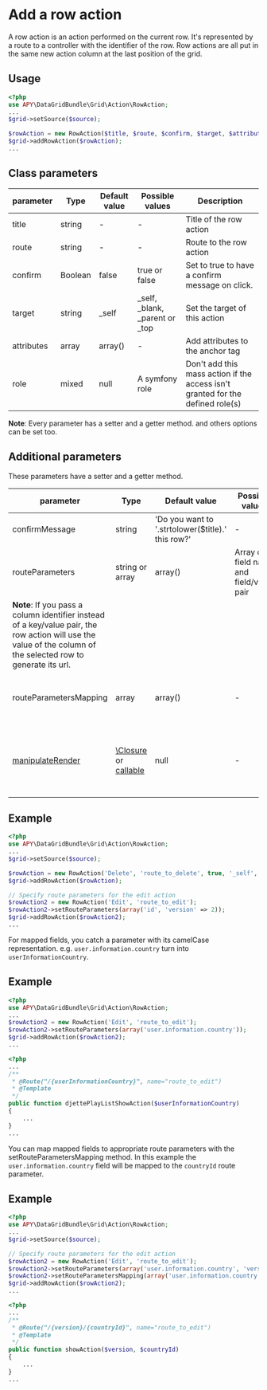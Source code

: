 Add a row action
================

A row action is an action performed on the current row. It's represented by a route to a controller with the identifier of the row.
Row actions are all put in the same new action column at the last position of the grid.

## Usage
```php
<?php
use APY\DataGridBundle\Grid\Action\RowAction;
...
$grid->setSource($source);

$rowAction = new RowAction($title, $route, $confirm, $target, $attributes, $role);
$grid->addRowAction($rowAction);
...
```

## Class parameters

| parameter | Type | Default value | Possible values | Description |
| --------- | ---- | ------------- | --------------- | ----------- |
| title | string | - | - | Title of the row action |
| route | string | - | - | Route to the row action |
| confirm | Boolean | false | true or false | Set to true to have a confirm message on click. |
| target | string | _self|_self, _blank, _parent or _top | Set the target of this action |
| attributes | array | array() | - | Add attributes to the anchor tag |
| role | mixed | null | A symfony role | Don't add this mass action if the access isn't granted for the defined role(s) |

**Note**: Every parameter has a setter and a getter method. and others options can be set too.

## Additional parameters

These parameters have a setter and a getter method.

| parameter | Type | Default value | Possible values | Description |
| --------- | ---- | ------------- | --------------- | ----------- |
| confirmMessage | string | 'Do you want to '.strtolower($title).' this row?' | - | Confirm message on click |
| routeParameters | string or array | array() | Array of field name and field/value pair | Add additional parameters to the route.
**Note**: If you pass a column identifier instead of a key/value pair, the row action will use the value of the column of the selected row to generate its url. |
| routeParametersMapping | array | array() | - | Map field name with parameters of the route. |
| [manipulateRender][1] | [\Closure][2] or [callable][3] | null | - | Callback to manipulate action rendering. Null means no callback. |

## Example
```php
<?php
use APY\DataGridBundle\Grid\Action\RowAction;
...
$grid->setSource($source);

$rowAction = new RowAction('Delete', 'route_to_delete', true, '_self', array('class' => 'grid_delete_action'));
$grid->addRowAction($rowAction);

// Specify route parameters for the edit action
$rowAction2 = new RowAction('Edit', 'route_to_edit');
$rowAction2->setRouteParameters(array('id', 'version' => 2));
$grid->addRowAction($rowAction2);
...
```

For mapped fields, you catch a parameter with its camelCase representation. e.g. `user.information.country` turn into `userInformationCountry`.

## Example
```php
<?php
use APY\DataGridBundle\Grid\Action\RowAction;
...
$rowAction2 = new RowAction('Edit', 'route_to_edit');
$rowAction2->setRouteParameters(array('user.information.country'));
$grid->addRowAction($rowAction2);
...
```

```php
<?php
...
/**
 * @Route("/{userInformationCountry}", name="route_to_edit")
 * @Template
 */
public function djettePlayListShowAction($userInformationCountry)
{
    ...
}
...
```

You can map mapped fields to appropriate route parameters with the setRouteParametersMapping method.
In this example the `user.information.country` field will be mapped to the `countryId` route parameter.

## Example
```php
<?php
use APY\DataGridBundle\Grid\Action\RowAction;
...
$grid->setSource($source);

// Specify route parameters for the edit action
$rowAction2 = new RowAction('Edit', 'route_to_edit');
$rowAction2->setRouteParameters(array('user.information.country', 'version' => 2));
$rowAction2->setRouteParametersMapping(array('user.information.country' => 'countryId'));
$grid->addRowAction($rowAction2);
...
```

```php
<?php
...
/**
 * @Route("/{version}/{countryId}", name="route_to_edit")
 * @Template
 */
public function showAction($version, $countryId)
{
    ...
}
...
```

[1]: https://github.com/Abhoryo/APYDataGridBundle/blob/master/Resources/doc/grid_configuration/manipulate_row_action_rendering.md
[2]: http://php.net/manual/en/functions.anonymous.php
[3]: http://php.net/manual/en/language.types.callable.php